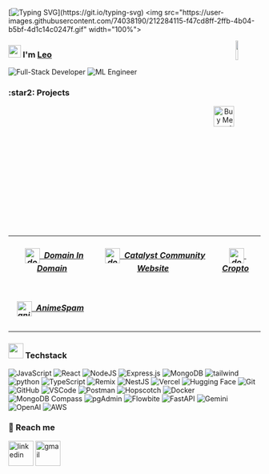 <!-- Intro part -->
[![Typing SVG](https://readme-typing-svg.herokuapp.com?font=Architects+Daughter&color=7AF79A&size=30&lines=Hey+there!+It's+Harsha!;I'm+a+Full+Stack+Developer...;)](https://git.io/typing-svg)
<img src="https://user-images.githubusercontent.com/74038190/212284115-f47cd8ff-2ffb-4b04-b5bf-4d1c14c0247f.gif" width="100%">
<!-- About me -->
<p>
  <img width="10%" align="right" src="https://media.giphy.com/media/O51MQ3DduOcGW6ofR3/giphy.gif" />
  <div>
   <h3>
     <img src="https://media.giphy.com/media/hvRJCLFzcasrR4ia7z/giphy.gif" width="25"> 
     I'm 
     <a href="https://portfolio-leocodeios-projects.vercel.app/" target="blank">Leo</a>
   </h3>
   <div>
     <img alt="Full-Stack Developer" src="https://img.shields.io/badge/Full--Stack%20Developer-wheat?style=for-the-badge&logo=javascript&logoColor=black"/>
     <img alt="ML Engineer" src="https://img.shields.io/badge/AI&ML%20Engineer-brightgreen?style=for-the-badge&logo=python&logoColor=white"/>
   </div>
  </div>
</p>

<!-- About the Project -->
<h3>:star2: Projects</h3>

<p>
 <a  align="right" href="https://www.buymeacoffee.com/leocodeio" target="_blank">
  <img  align="right" src="https://cdn.buymeacoffee.com/buttons/default-orange.png" alt="Buy Me A Coffee" height="41">
 </a>



<table border="0">
  <tr>
    <td align="center">
        <h5>
         &nbsp;
            <a href="https://catalyst-domain-in-domain.vercel.app/" target="blank">
              <img align="center" src="https://i.pinimg.com/originals/49/f6/b3/49f6b314d7873260af254d54ff96af64.png" alt="dod" height="30" width="30"/>&nbsp; Domain In Domain
            </a>
        </h5>
    </td>
    <td align="center">
        <h5>
         &nbsp;
            <a href="https://catalyst-com.vercel.app/" target="blank">
              <img align="center" src="https://i.pinimg.com/736x/3f/58/20/3f582064e15e2f13546b0603cef5b968.jpg" alt="dod" height="30" width="30"  />&nbsp; Catalyst Community Website
            </a>
        </h5>
    </td>
       <td align="center">
        <h5>
         &nbsp;
            <a href="https://cropto-eight.vercel.app/" target="blank">
              <img align="center" src="https://raw.githubusercontent.com/leocodeio/Cropto/refs/heads/main/public/favicon.ico" alt="dod" height="30" width="30"  />&nbsp; Cropto
            </a>
        </h5>
    </td>
  </tr>
    <tr>
    <td align="left">
        <h5>
         &nbsp;
            <a href="https://anime-spam.vercel.app/" target="blank">
              <img align="center" src="https://i.pinimg.com/236x/b1/78/e8/b178e87dd4ac18d778028a057f7c5714.jpg" alt="animespam" height="30" width="30"/>&nbsp; AnimeSpam
            </a>
        </h5>
    </td>
  </tr>
  
</table>
</p>
<!-- </details>  -->
<!--
```text
🌞 Morning    315 commits    ██████████████████████░░░   94.65% 
🌆 Daytime    540 commits    ██████████████░░░░░░░░░░░   59.41% 
🌃 Evening    54 commits     █░░░░░░░░░░░░░░░░░░░░░░░░   5.94% 
🌙 Night      0 commits      ░░░░░░░░░░░░░░░░░░░░░░░░░   0.0%
```
-->


<h3><img src="https://media.giphy.com/media/iY8CRBdQXODJSCERIr/giphy.gif" width="30px">&nbsp;Techstack</h3>
<div>
  <img  alt="JavaScript" src="https://img.shields.io/badge/javascript-%23323330.svg?style=for-the-badge&logo=javascript&logoColor=%23F7DF1E"/>
  <img  alt="React" src="https://img.shields.io/badge/react-%2320232a.svg?style=for-the-badge&logo=react&logoColor=%2361DAFB"/>
  <img  alt="NodeJS" src="https://img.shields.io/badge/node.js-%2343853D.svg?style=for-the-badge&logo=node-dot-js&logoColor=white"/>
  <img  alt="Express.js" src="https://img.shields.io/badge/express.js-%23404d59.svg?style=for-the-badge&logo=express&logoColor=%2361DAFB"/>
  <img  alt="MongoDB" src ="https://img.shields.io/badge/MongoDB-%234ea94b.svg?style=for-the-badge&logo=mongodb&logoColor=white"/>
  <img  alt="tailwind" src="https://img.shields.io/badge/Tailwind_CSS-38B2AC?style=for-the-badge&logo=tailwind-css&logoColor=white"/>
  <img  alt="python" src ="https://img.shields.io/badge/Python-14354C?style=for-the-badge&logo=python&logoColor=white"/>
  <img alt="TypeScript" src="https://img.shields.io/badge/TypeScript-007ACC?style=for-the-badge&logo=typescript&logoColor=white"/>
  <img alt="Remix" src="https://img.shields.io/badge/Remix-FF4C4C?style=for-the-badge&logo=remix&logoColor=white"/>  
  <img alt="NestJS" src="https://img.shields.io/badge/NestJS-EA2845?style=for-the-badge&logo=nestjs&logoColor=white"/>
  <img alt="Vercel" src="https://img.shields.io/badge/Vercel-000000?style=for-the-badge&logo=vercel&logoColor=white"/>
  <img alt="Hugging Face" src="https://img.shields.io/badge/Hugging%20Face-F24E1E?style=for-the-badge&logo=huggingface&logoColor=white"/>
  <img alt="Git" src="https://img.shields.io/badge/Git-F05032?style=for-the-badge&logo=git&logoColor=white"/>
  <img alt="GitHub" src="https://img.shields.io/badge/GitHub-181717?style=for-the-badge&logo=github&logoColor=white"/>
  <img alt="VSCode" src="https://img.shields.io/badge/Visual%20Studio%20Code-007ACC?style=for-the-badge&logo=visual-studio-code&logoColor=white"/>
  <img alt="Postman" src="https://img.shields.io/badge/Postman-FF6C37?style=for-the-badge&logo=postman&logoColor=white"/>
  <img alt="Hopscotch" src="https://img.shields.io/badge/Hopscotch-00BEB7?style=for-the-badge&logo=hopscotch&logoColor=white"/>
  <img alt="Docker" src="https://img.shields.io/badge/Docker-2496ED?style=for-the-badge&logo=docker&logoColor=white"/>
  <img alt="MongoDB Compass" src="https://img.shields.io/badge/MongoDB%20Compass-4EA94B?style=for-the-badge&logo=mongodb&logoColor=white"/>
  <img alt="pgAdmin" src="https://img.shields.io/badge/pgAdmin-2F3E52?style=for-the-badge&logo=pgadmin&logoColor=white"/>
  <img alt="Flowbite" src="https://img.shields.io/badge/Flowbite-0E3C4E?style=for-the-badge&logo=flowbite&logoColor=white"/>
  <img alt="FastAPI" src="https://img.shields.io/badge/FastAPI-005571?style=for-the-badge&logo=fastapi&logoColor=white"/>
  <img alt="Gemini" src="https://img.shields.io/badge/Gemini-00A3E0?style=for-the-badge&logo=google&logoColor=white"/>
  <img alt="OpenAI" src="https://img.shields.io/badge/OpenAI-412991?style=for-the-badge&logo=openai&logoColor=white"/>
  <img alt="AWS" src="https://img.shields.io/badge/AWS-FF9900?style=for-the-badge&logo=amazonaws&logoColor=white"/>


</div>


<!-- reach me -->
<h3>🤝 Reach me</h3>
<div id="user-content-toc">
 <!--icons and links-->
   <p align="left">
       <a href="https://www.linkedin.com/in/sai-harsha-vardhan-pittada-8a9a74252/" target="blank"><img align="center" src="https://user-images.githubusercontent.com/88904952/234979284-68c11d7f-1acc-4f0c-ac78-044e1037d7b0.png" alt="linkedin" height="50" width="50" /></a>
       <a href="mailto:name@rapidtables.com" target="blank"><img align="center" src="https://github.com/Mo-Alsehli/Mo-Alsehli/assets/98949843/6d935082-a6bb-4f5d-be13-87b821d8421c" alt="gmail" height="50" width="50"  /></a>
   </p>
 </div>

  
